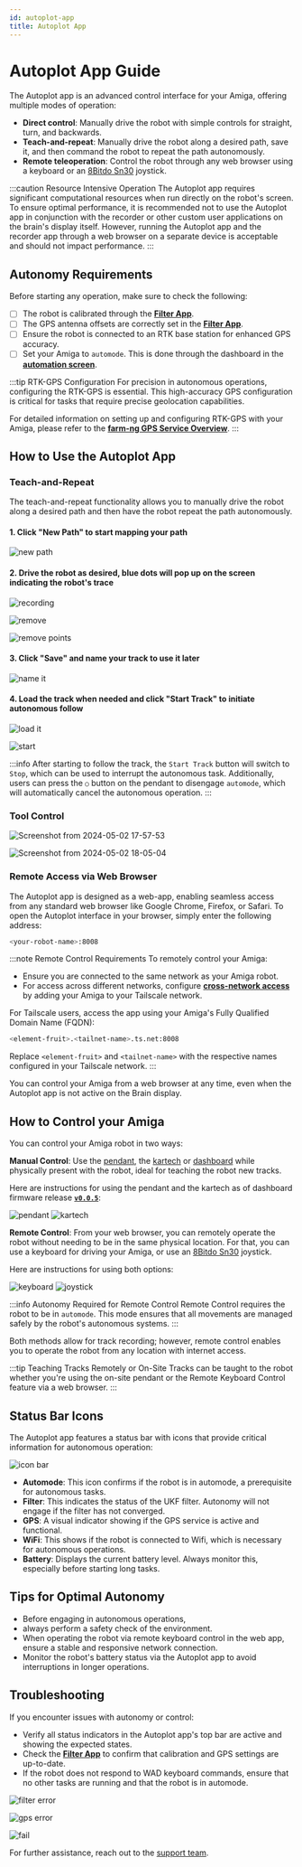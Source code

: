 ```yaml
---
id: autoplot-app
title: Autoplot App
---
```


# Autoplot App Guide

The Autoplot app is an advanced control interface for your Amiga, 
offering multiple modes of
operation:

- **Direct control**: Manually drive the robot
  with simple controls for straight, turn, and backwards.
- **Teach-and-repeat**: Manually drive the robot along a
  desired path, save it, and then command the
robot to repeat the path autonomously.
- **Remote teleoperation**: Control the robot through any
  web browser using a keyboard or an [8Bitdo
Sn30](https://shop.8bitdo.com/products/8bitdo-sn30-pro-bluetooth-gamepad) joystick.

:::caution Resource Intensive Operation
The Autoplot app requires significant computational 
resources when run directly on the robot's screen.
To ensure optimal performance, it is recommended 
not to use the Autoplot app in conjunction with the
recorder or other custom user 
applications on the brain's display itself.
However, running the Autoplot app and the 
recorder app through a web browser on a separate device is
acceptable and should not impact performance.
:::

## Autonomy Requirements

Before starting any operation, make sure to check the following:

- [ ] The robot is calibrated through the [**Filter App**](/docs/apps/filter_app).
- [ ] The GPS antenna offsets are correctly set in the [**Filter App**](/docs/apps/filter_app).
- [ ] Ensure the robot is connected to an RTK base station for enhanced GPS accuracy.
- [ ] Set your Amiga to `automode`.
This is done through the dashboard in the [**automation screen**](https://www.youtube.com/watch?v=PKOhI4hbGUs&t=258s).

:::tip RTK-GPS Configuration
For precision in autonomous operations, 
configuring the RTK-GPS is essential.
This high-accuracy GPS configuration is 
critical for tasks that require precise geolocation capabilities.

For detailed information on setting up and 
configuring RTK-GPS with your Amiga, please refer
to the [**farm-ng GPS Service Overview**](/docs/concepts/gps_service#Requirements).
:::

## How to Use the Autoplot App

### Teach-and-Repeat

The teach-and-repeat functionality allows you to 
manually drive the robot along a desired path
and then have the robot repeat the path autonomously.

#### 1. Click "New Path" to start mapping your path

![new path](https://github.com/farm-ng/amiga-dev-kit/assets/133177230/4e338205-6f07-42a7-8131-5ee6522d597b)

#### 2. Drive the robot as desired, blue dots will pop up on the screen indicating the robot's trace

![recording](https://github.com/farm-ng/amiga-dev-kit/assets/133177230/65c208c2-0685-48b6-ba51-8124747c5e85)

![remove](https://github.com/farm-ng/amiga-dev-kit/assets/133177230/697f37f8-435b-4d4c-945b-7c12fd22b2dd)

![remove points](https://github.com/farm-ng/amiga-dev-kit/assets/133177230/22cb8ddf-87c7-4d13-b9d6-6d976b1d120f)

#### 3. Click "Save" and name your track to use it later

![name it](https://github.com/farm-ng/amiga-dev-kit/assets/133177230/e31b3e77-4b94-4119-a0cc-2efd260c0fff)

#### 4. Load the track when needed and click "Start Track" to initiate autonomous follow

![load it](https://github.com/farm-ng/amiga-dev-kit/assets/133177230/deb2daaf-37bf-4a51-9537-1ffcda67464c)

![start](https://github.com/farm-ng/amiga-dev-kit/assets/133177230/621eb211-1e2d-4553-a202-fb9e8eac962d)

:::info
After starting to follow the track, the `Start Track` button will switch to `Stop`,
which can be used to interrupt the autonomous task.
Additionally, users can press the `○` button on the pendant to disengage `automode`,
which will automatically cancel the autonomous operation.
:::

### Tool Control 

![Screenshot from 2024-05-02 17-57-53](https://github.com/farm-ng/amiga-dev-kit/assets/133177230/7ea61bf7-d90f-4c06-b98e-bc7f76133213)

![Screenshot from 2024-05-02 18-05-04](https://github.com/farm-ng/amiga-dev-kit/assets/133177230/ffb45918-ed86-497d-a72b-5892d75053ab)



### Remote Access via Web Browser

The Autoplot app is designed as a web-app, 
enabling seamless access from any standard web browser
like Google Chrome, Firefox, or Safari.
To open the Autoplot interface in your browser, 
simply enter the following address:

```bash
<your-robot-name>:8008
```

:::note Remote Control Requirements
To remotely control your Amiga:

- Ensure you are connected to the same network as your Amiga robot.
- For access across different networks,
  configure [**cross-network access**](/docs/ssh#recommended-configure-cross-network-access)
by adding your Amiga to your Tailscale network.

For Tailscale users, access the app using your Amiga's 
Fully Qualified Domain Name (FQDN):

```bash
<element-fruit>.<tailnet-name>.ts.net:8008
```

Replace `<element-fruit>` and `<tailnet-name>` 
with the respective names configured in your
Tailscale network.
:::

You can control your Amiga from a web browser at any time, 
even when the Autoplot app is not active
on the Brain display.

## How to Control your Amiga

You can control your Amiga robot in two ways:

**Manual Control**: Use the [pendant](/docs/pendant),
the [kartech](https://kar-tech.com/single-axis-joystick-universal-mega-system.html)
or [dashboard](/docs/dashboard/dashboard-user-guide)
while physically present with the robot, 
ideal for teaching the robot new tracks.

Here are instructions for using the pendant 
and the kartech as of dashboard firmware
release [**`v0.0.5`**](https://github.com/farm-ng/amiga-dev-kit/releases):

![pendant](https://github.com/farm-ng/amiga-dev-kit/assets/39603677/4a8fbe60-7780-4f32-b92f-6ce895a706e0)
![kartech](https://github.com/farm-ng/amiga-dev-kit/assets/39603677/99aee18e-e7d2-41c5-888b-6d38365c699e)

**Remote Control**: From your web browser, 
you can remotely operate the robot without needing
to be in the same physical location.
For that, you can use a keyboard for 
driving your Amiga, or use an
[8Bitdo Sn30](https://shop.8bitdo.com/products/8bitdo-sn30-pro-bluetooth-gamepad) joystick.

Here are instructions for using both options:

![keyboard](https://github.com/farm-ng/amiga-dev-kit/assets/39603677/6d81ee6c-6f9b-4395-ab4b-aaaa01b17565)
![joystick](https://github.com/farm-ng/amiga-dev-kit/assets/39603677/6bf57701-f241-4855-a675-d174084637b4)

:::info Autonomy Required for Remote Control
Remote Control requires the robot to be in `automode`.
This mode ensures that all movements 
are managed safely by the robot's autonomous systems.
:::

Both methods allow for track recording; 
however, remote control enables you to operate the
robot from any location with internet access.

:::tip Teaching Tracks Remotely or On-Site
Tracks can be taught to the robot 
whether you're using the on-site pendant or the Remote Keyboard
Control feature via a web browser.
:::

## Status Bar Icons

The Autoplot app features a status bar 
with icons that provide critical
information for autonomous operation:

![icon bar](https://github.com/farm-ng/amiga-dev-kit/assets/133177230/d69c2611-a3ad-4bb5-9db2-23a77c6a73ec)

- **Automode**: This icon confirms if the robot is in automode,
  a prerequisite for autonomous tasks.
- **Filter**: This indicates the status of the UKF filter.
Autonomy will not engage if the filter has not converged.
- **GPS**: A visual indicator showing if the GPS
  service is active and functional.
- **WiFi**: This shows if the robot is connected to Wifi,
  which is necessary for autonomous operations.
- **Battery**: Displays the current battery level.
Always monitor this, especially before starting long tasks.

## Tips for Optimal Autonomy

- Before engaging in autonomous operations,
- always perform a safety check of the environment.
- When operating the robot via remote keyboard control
in the web app, ensure a stable and
responsive network connection.
- Monitor the robot's battery status via the Autoplot app
to avoid interruptions in longer operations.

## Troubleshooting

If you encounter issues with autonomy or control:

- Verify all status indicators in the Autoplot app's
top bar are active and showing the expected states.
- Check the [**Filter App**](/docs/apps/filter_app)
to confirm that calibration and GPS settings are up-to-date.
- If the robot does not respond to WAD keyboard commands,
ensure that no other tasks are running and
that the robot is in automode.

![filter error](https://github.com/farm-ng/amiga-dev-kit/assets/133177230/9e6ab78d-dd52-4d86-9688-53b7ee9bff66)

![gps error](https://github.com/farm-ng/amiga-dev-kit/assets/133177230/c026d6fb-c86e-43d9-b8ca-928bd2ed5515)

![fail](https://github.com/farm-ng/amiga-dev-kit/assets/133177230/9bd8b212-3286-4bac-9e40-2ec86b9ff11d)

For further assistance, reach out to the [support team](mailto:support@farm-ng.com).
